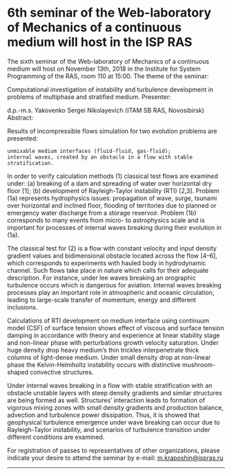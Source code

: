 6th seminar of the Web-laboratory of Mechanics of a continuous medium will host in the ISP RAS
=================
The sixth seminar of the Web-laboratory of Mechanics of a continuous medium will host on November 13th, 2018 in the Institute for System Programming of the RAS, room 110 at 15:00.
The theme of the seminar:

Computational investigation of instability and turbulence development in problems of multiphase and stratified medium.
Presenter:

d.p.-m.s. Yakovenko Sergei Nikolayevich (ITAM SB RAS, Novosibirsk)
Abstract:

Results of incompressible flows simulation for two evolution problems are presented:

    unmixable medium interfaces (fluid-fluid, gas-fluid);
    internal waves, created by an obstacle in a flow with stable stratification.

In order to verify calculation methods (1) classical test flows are examined under: (a) breaking of a dam and spreading of water over horizontal dry floor [1]; (b) development of Rayleigh-Taylor instability (RTI) [2,3]. Problem (1а) represents hydrophysics issues: propagation of wave, surge, tsunami over horizontal and inclined floor, flooding of territories due to planned or emergency water discharge from a storage reservoir. Problem (1b) corresponds to many events from micro- to astrophysics scale and is important for processes of internal waves breaking during their evolution in (1a).

The classical test for (2) is a flow with constant velocity and input density gradient values and bidimensional obstacle located across the flow [4–6], which corresponds to experiments with hauled body in hydrodynamic channel. Such flows take place in nature which calls for their adequate description. For instance, under lee waves breaking an orographic turbulence occurs which is dangerous for aviation. Internal waves breaking processes play an important role in atmospheric and oceanic circulation, leading to large-scale transfer of momentum, energy and different inclusions.

Calculations of RTI development on medium interface using continuum model (CSF) of surface tension shows effect of viscous and surface tension damping in accordance with theory and experience at linear stability stage and non-linear phase with perturbations growth velocity saturation. Under huge density drop heavy medium’s thin trickles interpenetrate thick columns of light-dense medium. Under small density drop at non-linear phase the Kelvin-Helmholtz instability occurs with distinctive mushroom-shaped convective structures.

Under internal waves breaking in a flow with stable stratification with an obstacle unstable layers with steep density gradients and similar structures are being formed as well. Structures’ interaction leads to formation of vigorous mixing zones with small density gradients and production balance, advection and turbulence power dissipation. Thus, it is showed that geophysical turbulence emergence under wave breaking can occur due to Rayleigh-Taylor instability, and scenarios of turbulence transition under different conditions are examined.

For registration of passes to representatives of other organizations, please indicate your desire to attend the seminar by e-mail: m.kraposhin@ispras.ru

______________________________________________________________________________________________________________________




